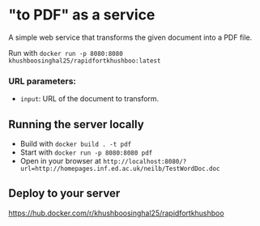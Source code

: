 # "to PDF" as a service

A simple web service that transforms the given document into a PDF file. 

Run with `docker run -p 8080:8080 khushboosinghal25/rapidfortkhushboo:latest
`

### URL parameters:

* `input`: URL of the document to transform.

## Running the server locally

* Build with `docker build . -t pdf`
* Start with `docker run -p 8080:8080 pdf`
* Open in your browser at `http://localhost:8080/?url=http://homepages.inf.ed.ac.uk/neilb/TestWordDoc.doc`

## Deploy to your server
https://hub.docker.com/r/khushboosinghal25/rapidfortkhushboo
